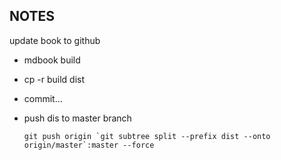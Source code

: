 ## NOTES

update book to github

- mdbook build
- cp -r build dist
- commit...
- push dis to master branch

  ```shell
  git push origin `git subtree split --prefix dist --onto origin/master`:master --force
  ```
